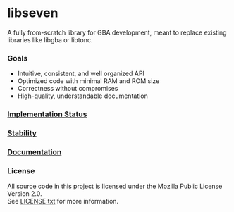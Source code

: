 # libseven

A fully from-scratch library for GBA development, meant to
replace existing libraries like libgba or libtonc.

### Goals

- Intuitive, consistent, and well organized API
- Optimized code with minimal RAM and ROM size
- Correctness without compromises
- High-quality, understandable documentation

### [Implementation Status](doc/status.md)

### [Stability](doc/stability.md)

### [Documentation](doc)

### License

All source code in this project is licensed under the
Mozilla Public License Version 2.0.\
See [LICENSE.txt](./LICENSE.txt) for more information.
